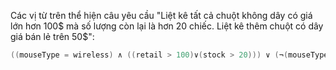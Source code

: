 Các vị từ trên thể hiện câu yêu cầu "Liệt kê tất cả chuột không dây có giá lớn hơn 100$ mà số lượng còn lại là hơn 20 chiếc. Liệt kê thêm chuột có dây giá bán lẻ trên 50$":

```java
((mouseType = wireless) ∧ ((retail > 100)∨(stock > 20))) ∨ (¬(mouseType = wireless) ∧ (retail > 50))
```